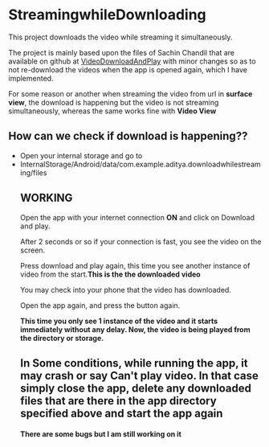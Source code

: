 <h1>StreamingwhileDownloading</h1>

<p>This project downloads the video while streaming it simultaneously.

The project is mainly based upon the files of Sachin Chandil that are available on github at 
<a href = "https://github.com/chandilsachin/VideoDownloadAndPlay">VideoDownloadAndPlay</a> with minor changes so as to
not re-download the videos when the app is opened again, which I have implemented.

For some reason or another when streaming the video from url in <b>surface view</b>, the download is happening but the video is not streaming 
simultaneously, whereas the same works fine with <b>Video View</b>


<h2>How can we check if download is happening??</h2>
<ul>
<li>Open your internal storage and go to</li>
<li>InternalStorage/Android/data/com.example.aditya.downloadwhilestreaming/files </li>

<h2>WORKING</h2>
<p> Open the app with your internet connection <b>ON</b> and click on Download and play.

After 2 seconds or so if your connection is fast, you see the video on the screen.

Press download and play again, this time you see another instance of video from the start.<b>This is the the downloaded video</b>

You may check into your phone that the video has downloaded.

Open the app again, and press the button again.

<b>This time you only see 1 instance of the video and it starts immediately without any delay. Now, the video is being played from the directory or storage.</b>

</p>

<h2>In Some conditions, while running the app, it may crash or say Can't play video. In that case simply close the app, delete any downloaded files that are there in the app directory specified above and start the app again</h2>
<h4>There are some bugs but I am still working on it</h4>

